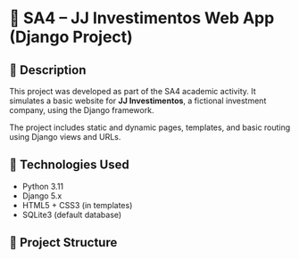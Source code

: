 # 💼 SA4 – JJ Investimentos Web App (Django Project)

## 📌 Description

This project was developed as part of the SA4 academic activity. It simulates a basic website for **JJ Investimentos**, a fictional investment company, using the Django framework.

The project includes static and dynamic pages, templates, and basic routing using Django views and URLs.

## 🚀 Technologies Used

- Python 3.11
- Django 5.x
- HTML5 + CSS3 (in templates)
- SQLite3 (default database)

## 📂 Project Structure

